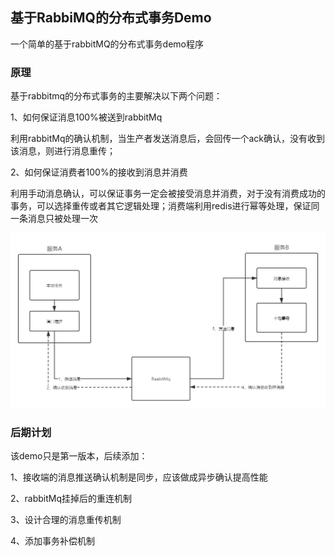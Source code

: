 ## 基于RabbiMQ的分布式事务Demo

一个简单的基于rabbitMQ的分布式事务demo程序

### 原理

基于rabbitmq的分布式事务的主要解决以下两个问题：

1、如何保证消息100%被送到rabbitMq

利用rabbitMq的确认机制，当生产者发送消息后，会回传一个ack确认，没有收到该消息，则进行消息重传；

2、如何保证消费者100%的接收到消息并消费

利用手动消息确认，可以保证事务一定会被接受消息并消费，对于没有消费成功的事务，可以选择重传或者其它逻辑处理；消费端利用redis进行幂等处理，保证同一条消息只被处理一次

<img src="./mq.png" alt="mq" style="zoom: 67%;" />

### 后期计划

该demo只是第一版本，后续添加：

1、接收端的消息推送确认机制是同步，应该做成异步确认提高性能

2、rabbitMq挂掉后的重连机制

3、设计合理的消息重传机制

4、添加事务补偿机制